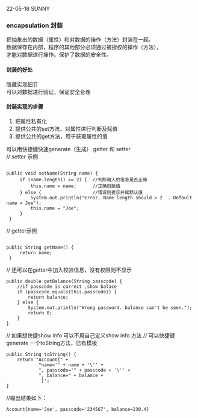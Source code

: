 22-05-18  SUNNY  
### encapsulation 封装  
把抽象出的数据（属性）和对数据的操作（方法）封装在一起。  
数据保存在内部，程序的其他部分必须通过被授权的操作（方法），  
才能对数据进行操作。保护了数据的安全性。  
       
  #### 封装的好处  
  隐藏实现细节  
  可以对数据进行验证，保证安全合理  
    
  #### 封装实现的步骤      
1. 把属性私有化
1. 提供公共的set方法，对属性进行判断及赋值  
1. 提供公共的get方法，用于获取属性的值    

可以用快捷键快速generate（生成） getter 和 setter  
// setter 示例  
```

public void setName(String name) {
     if (name.length() >= 2) {  //判断输入的信息是否正确
         this.name = name;      //正确则赋值
     } else {                   //错误则提示并赋默认值
         System.out.println("Error. Name length should > 2  . Default name = Joe");
         this.name = "Joe";
     }
 }
```  

// getter示例  
~~~

public String getName() {
     return name;
 }
~~~  

// 还可以在getter中加入校验信息，没有权限则不显示  
```
public double getBalance(String passcode) {
    //if passcode is correct ,show balace
    if (passcode.equals(this.passcode)) {
        return balance;
    } else {
        System.out.println("Wrong password. balance can't be seen.");
        return 0;
    }
}
```  
//  如果想快捷show info 可以不用自己定义show info 方法
//  可以快捷键generate 一个toString方法，已有模板  

```
public String toString() {
    return "Account{" +
            "name='" + name + '\'' +
            ", passcode='" + passcode + '\'' +
            ", balance=" + balance +
            '}';
}
```  

//输出结果如下：  
```
Account{name='Joe', passcode='234567', balance=230.4}
```


 
